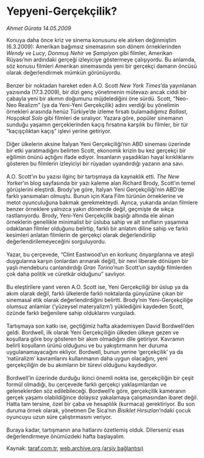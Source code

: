 # Yepyeni-Gerçekçilik?

*Ahmet Gürata 14.05.2009*

<div class="yazi">Konuya daha önce kriz ve sinema konusunu ele alırken değinmiştim (6.3.2009): Amerikan bağımsız sinemasının son dönem örneklerinden <i>Wendy ve Lucy</i>, <i>Donmuş Nehir</i> ve <i>Şampiyon</i> gibi filmler, Amerikan Rüyası’nın ardındaki gerçeği izleyiciye göstermeye çalışıyordu. Bu anlamda, söz konusu filmleri Amerikan sinemasında yeni bir gerçekçi damarın öncüsü olarak değerlendirmek mümkün görünüyordu. <br/><br/>Benzer bir noktadan hareket eden A.O. Scott <i>New York Times</i>’da yayınlanan yazısında (17.3.2009), bir dizi genç yönetmenin mütevazı ancak ciddi bir çabayla yeni bir akımın doğumunu müjdelediğini öne sürdü. Scott, “Neo-Neo Realizm” (ya da Yeni-Yeni Gerçekçilik) adını verdiği bu yönelimin örnekleri arasında henüz Türkiye’de izleme fırsatı bulamadığımız <i>Ballast</i>, <i>Hoşçakal Solo</i> gibi filmleri de sıralıyor. Yazara göre, popüler sinemanın sunduğu yaşamın gerçeklerinden kaçış fırsatına karşılık bu filmler, bir tür “kaçışçılıktan kaçış” işlevi yerine getiriyor. <br/><br/>Diğer ülkelerin aksine İtalyan Yeni Gerçekçiliği’nin ABD sineması üzerinde bir etki yaratmadığını belirten Scott, ekonomik krizin bu kez gerçekçi bir eğilimin önünü açtığını ifade ediyor. İnsanların yaşadıkları hayal kırıklıklarını gösteren bu filmlerin izleyiciyi bir rüyadan uyandırdığı yazarın ana savı. <br/><br/>A.O. Scott’ın bu yazısı ilginç bir tartışmaya da kaynaklık etti. <i>The New Yorker</i>’ın blog sayfasında bir yazı kaleme alan Richard Brody, Scott’ın temel görüşlerini eleştirdi. Brody’ye göre, İtalyan Yeni Gerçekçiliği’nin ABD’de farklı yansımaları olmuştu. Bunun için Kara Film türünün örneklerine ve metot oyunculuğuna bakmak gerekmekteydi. Ayrıca, yukarıda anılan filmlere benzer örneklere yalnızca yakın dönemde değil, geçmişte de sıkça rastlanıyordu. Brody, Yeni-Yeni Gerçekçilik başlığı altında ele alınan örneklerin genellikle minimalist bir üsluba sahip ve alt sınıfların yaşamına odaklanan filmler olduğunu belirtip, farklı bir anlatım diline sahip ve farklı kesimleri anlatan filmlerin de gerçekçi olarak değerlendirilip değerlendirilemeyeceğini sorguluyordu. <br/><br/>Yazar, bu çerçevede, “Clint Eastwood’un en korkunç önyargılarına ve ateşli duygularına karşın (onlardan arınarak değil), bir nevi liberale dönüşen bir yaşlı mendeburu canlandırdığı <i>Gran Torino</i>’nun Scott’un saydığı filmlerden çok daha politik ve cüretkâr olduğunu” savlıyor. <br/><br/>Bu eleştirilere yanıt veren A.O. Scott ise, Yeni Gerçekçiliği bir üslup ya da akım olarak değil, farklı ülkelerde farklı noktalarda günyüzüne çıkan bir sinemasal etik olarak değerlendirdiğini belirtti. Brody’nin Yeni-Gerçekçiliğe olumsuz anlamlar (‘yüzeysel materyalizm’) yüklediğini kaydeden Scott, özünde farklı beğenilere sahip olduklarını vurguladı. <br/><br/>Tartışmaya son katkı ise, geçtiğimiz hafta akademisyen David Bordwell’den geldi. Bordwell, ilk olarak Yeni Gerçekçiliğin ülkeden ülkeye gezen ve koşullara göre boy gösteren bir akım olmadığını dile getiriyor. Kavramın belirli koşulların ürünü olduğunu ve bu yakıştırmanın her duruma uygulanamayacağını ekliyor. Bordwell, bunun yerine ‘gerçekçilik’ ya da ‘natüralizm’ kavramlarını kullanmanın daha uygun olacağını, yeni gerçekçiliğin de bu akımların bir türevi olduğunu kaydediyor. <br/><br/>Bordwell’in üzerinde durduğu ikinci önemli nokta ise, gerçekçiliğin bir çeşit formül olmadığı, bu çerçevede farklı gerçekçi yaklaşımlardan ve geleneklerden söz edilebileceği. Bordwell’e göre, gerçekçilik kameranın gerçek yaşamı olabildiğince dolaysız yakalamaya çalışmasından ibaret değil. Hatta tam tersine, özel bir çaba ve hesaplılık (kurmaca) gerektiriyor. Bu son duruma örnek olarak, yönetmen De Sica’nın <i>Bisiklet Hırsızları</i>’ndaki çocuk oyuncuyu uzun süre çalıştırmasını veriyor. <br/><br/>Buraya kadar, tartışmanın ana hatlarını özetlemiş olduk. Dilerseniz esas değerlendirmeye önümüzdeki hafta başlayalım.</div>

Kaynak: [taraf.com.tr](http://www.taraf.com.tr:80/ahmet-gurata/makale-yepyeni-gercekcilik.htm), [web.archive.org (arşiv bağlantısı)](http://web.archive.org/web/20100804204131/http://www.taraf.com.tr:80/ahmet-gurata/makale-yepyeni-gercekcilik.htm)
